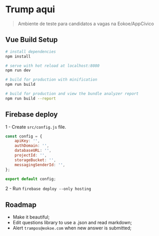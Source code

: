 # Trump aqui

> Ambiente de teste para candidatos a vagas na Eokoe/AppCívico

## Vue Build Setup

``` bash
# install dependencies
npm install

# serve with hot reload at localhost:8080
npm run dev

# build for production with minification
npm run build

# build for production and view the bundle analyzer report
npm run build --report
```

## Firebase deploy

1 - Create `src/config.js` file.

```js
const config = {
	apiKey: '',
	authDomain: '',
	databaseURL: '',
	projectId: '',
	storageBucket: '',
	messagingSenderId: '',
};

export default config;

```

2 - Run `firebase deploy --only hosting`

## Roadmap

* Make it beautiful;
* Edit questions library to use a .json and read markdown;
* Alert `trampos@eokoe.com` when new answer is submitted;

